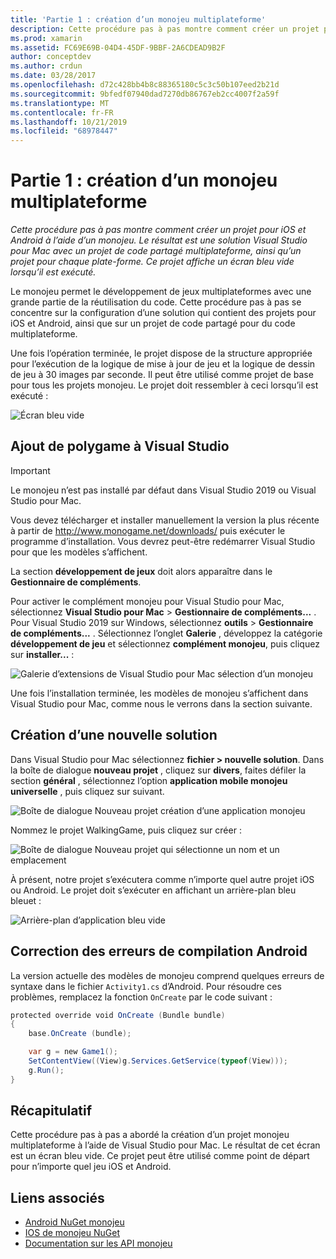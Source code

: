 ```yaml
---
title: 'Partie 1 : création d’un monojeu multiplateforme'
description: Cette procédure pas à pas montre comment créer un projet pour iOS et Android à l’aide d’un monojeu. Le résultat est une solution Visual Studio pour Mac avec un projet de code partagé multiplateforme, ainsi qu’un projet pour chaque plate-forme. Ce projet affiche un écran bleu vide lorsqu’il est exécuté.
ms.prod: xamarin
ms.assetid: FC69E69B-04D4-45DF-9BBF-2A6CDEAD9B2F
author: conceptdev
ms.author: crdun
ms.date: 03/28/2017
ms.openlocfilehash: d72c428bb4b8c88365180c5c3c50b107eed2b21d
ms.sourcegitcommit: 9bfedf07940dad7270db86767eb2cc4007f2a59f
ms.translationtype: MT
ms.contentlocale: fr-FR
ms.lasthandoff: 10/21/2019
ms.locfileid: "68978447"
---
```

# <a name="part-1--creating-a-cross-platform-monogame"></a>Partie 1 : création d’un monojeu multiplateforme

_Cette procédure pas à pas montre comment créer un projet pour iOS et Android à l’aide d’un monojeu. Le résultat est une solution Visual Studio pour Mac avec un projet de code partagé multiplateforme, ainsi qu’un projet pour chaque plate-forme. Ce projet affiche un écran bleu vide lorsqu’il est exécuté._

Le monojeu permet le développement de jeux multiplateformes avec une grande partie de la réutilisation du code. Cette procédure pas à pas se concentre sur la configuration d’une solution qui contient des projets pour iOS et Android, ainsi que sur un projet de code partagé pour du code multiplateforme.

Une fois l’opération terminée, le projet dispose de la structure appropriée pour l’exécution de la logique de mise à jour de jeu et la logique de dessin de jeu à 30 images par seconde. Il peut être utilisé comme projet de base pour tous les projets monojeu. Le projet doit ressembler à ceci lorsqu’il est exécuté :

![Écran bleu vide](part1-images/image1.png)

## <a name="adding-monogame-to-visual-studio"></a>Ajout de polygame à Visual Studio

> [!IMPORTANT]
> Le monojeu n’est pas installé par défaut dans Visual Studio 2019 ou Visual Studio pour Mac.
>
> Vous devez télécharger et installer manuellement la version la plus récente à partir de http://www.monogame.net/downloads/ puis exécuter le programme d’installation. Vous devrez peut-être redémarrer Visual Studio pour que les modèles s’affichent.
>
> La section **développement de jeux** doit alors apparaître dans le **Gestionnaire de compléments**.

Pour activer le complément monojeu pour Visual Studio pour Mac, sélectionnez **Visual Studio pour Mac**  > **Gestionnaire de compléments...** . Pour Visual Studio 2019 sur Windows, sélectionnez **outils**  > **Gestionnaire de compléments...** . Sélectionnez l’onglet **Galerie** , développez la catégorie **développement de jeu** et sélectionnez **complément monojeu**, puis cliquez sur **installer...** :

![Galerie d’extensions de Visual Studio pour Mac sélection d’un monojeu](part1-images/image2.png)

Une fois l’installation terminée, les modèles de monojeu s’affichent dans Visual Studio pour Mac, comme nous le verrons dans la section suivante.

## <a name="creating-a-new-solution"></a>Création d’une nouvelle solution

Dans Visual Studio pour Mac sélectionnez **fichier > nouvelle solution**. Dans la boîte de dialogue **nouveau projet** , cliquez sur **divers**, faites défiler la section **général** , sélectionnez l’option **application mobile monojeu universelle** , puis cliquez sur suivant.

![Boîte de dialogue Nouveau projet création d’une application monojeu](part1-images/image3.png)

Nommez le projet WalkingGame, puis cliquez sur créer :

![Boîte de dialogue Nouveau projet qui sélectionne un nom et un emplacement](part1-images/image4.png)

À présent, notre projet s’exécutera comme n’importe quel autre projet iOS ou Android. Le projet doit s’exécuter en affichant un arrière-plan bleu bleuet :

![Arrière-plan d’application bleu vide](part1-images/image5.png)

## <a name="fixing-android-compile-errors"></a>Correction des erreurs de compilation Android

La version actuelle des modèles de monojeu comprend quelques erreurs de syntaxe dans le fichier `Activity1.cs` d’Android. Pour résoudre ces problèmes, remplacez la fonction `OnCreate` par le code suivant :

```csharp
protected override void OnCreate (Bundle bundle)
{
    base.OnCreate (bundle);

    var g = new Game1();
    SetContentView((View)g.Services.GetService(typeof(View)));
    g.Run();
}
```

## <a name="summary"></a>Récapitulatif

Cette procédure pas à pas a abordé la création d’un projet monojeu multiplateforme à l’aide de Visual Studio pour Mac. Le résultat de cet écran est un écran bleu vide. Ce projet peut être utilisé comme point de départ pour n’importe quel jeu iOS et Android.

## <a name="related-links"></a>Liens associés

- [Android NuGet monojeu](https://www.nuget.org/packages/MonoGame.Framework.Android/)
- [IOS de monojeu NuGet](https://www.nuget.org/packages/MonoGame.Framework.iOS/)
- [Documentation sur les API monojeu](http://www.monogame.net/documentation/?page=main)
